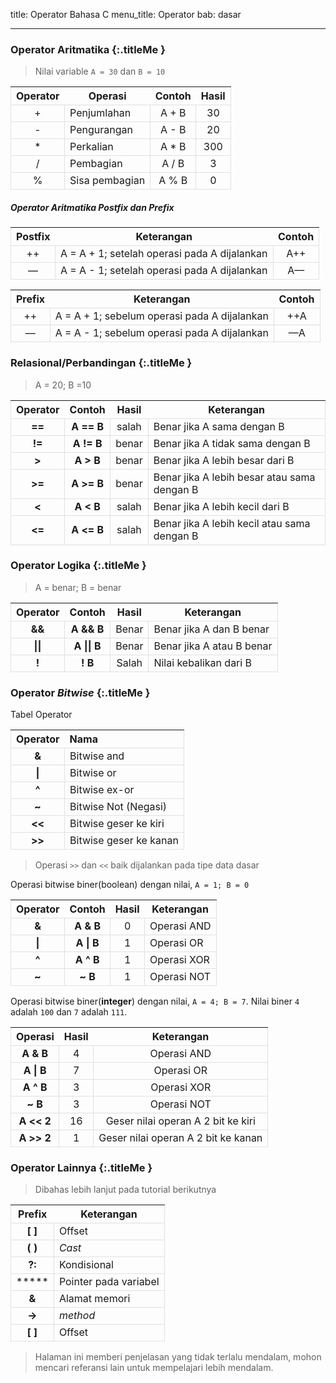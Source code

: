 title: Operator Bahasa C
menu_title: Operator
bab: dasar

---


### <i class="fa fa-list"></i> Operator Aritmatika {:.titleMe }

> Nilai variable `A = 30` dan `B = 10`

| Operator | Operasi | Contoh | Hasil |
|:---:|---|:---:|:---:|
| + | Penjumlahan| A + B| 30 |
| - | Pengurangan| A - B| 20 |
| * | Perkalian| A * B| 300 |
| / | Pembagian| A / B| 3 |
| % | Sisa pembagian| A % B| 0 |


##### Operator Aritmatika Postfix dan Prefix

| Postfix | Keterangan | Contoh |
|:---:|---|:---:|
| ++ | A = A + 1; setelah operasi pada A dijalankan| A++ |
| &ndash;&ndash; | A = A - 1; setelah operasi pada A dijalankan| A&ndash;&ndash; |

| Prefix | Keterangan | Contoh |
|:---:|---|:---:|
| ++ | A = A + 1; sebelum operasi pada A dijalankan| ++A |
| &ndash;&ndash; | A = A - 1; sebelum operasi pada A dijalankan| &ndash;&ndash;A |


### <i class="fa fa-list"></i> Relasional/Perbandingan {:.titleMe }

> A = 20; B =10

| Operator | Contoh | Hasil | Keterangan |
|:---:|:---:|:---:|---|
| **==**| **A == B** | salah| Benar jika A sama dengan B |
| **!=**| **A != B** | benar| Benar jika A tidak sama dengan B |
| **&gt;**| **A &gt; B** | benar| Benar jika A lebih besar dari B |
| **&gt;=**| **A &gt;= B** | benar| Benar jika A lebih besar atau sama dengan B |
| **&lt;**| **A &lt; B** | salah| Benar jika A lebih kecil dari B |
| **&lt;=**| **A &lt;= B** | salah| Benar jika A lebih kecil atau sama dengan B |


### <i class="fa fa-list"></i> Operator Logika {:.titleMe }

> A = benar; B = benar

| Operator | Contoh | Hasil | Keterangan |
|:---:|:---:|:---:|---|
| **&amp;&amp;**| **A &amp;&amp; B**| Benar| Benar jika A dan B benar |
| **\|\|** | **A \|\| B**| Benar| Benar jika A atau B benar |
| **!**| **! B**| Salah| Nilai kebalikan dari B |


### <i class="fa fa-list"></i> Operator <i>Bitwise</i> {:.titleMe }

Tabel Operator

| Operator | Nama |
|:---:|:---|
|__&__ | Bitwise and |
|__\|__| Bitwise or |
|__^__ | Bitwise ex-or |
|__~__ | Bitwise Not (Negasi) |
|__<<__| Bitwise geser ke kiri |
|__>>__| Bitwise geser ke kanan |

> Operasi `>>` dan `<<` baik dijalankan pada tipe data dasar

Operasi bitwise biner(boolean) dengan nilai, `A = 1; B = 0`

| Operator | Contoh | Hasil | Keterangan |
|:---:|:---:|:---:|----|
| **&amp;**| **A &amp; B** | 0 | Operasi AND |
| **\|**   | **A \| B** | 1 | Operasi OR |
| **^**    | **A ^ B** | 1 | Operasi XOR |
| **~**    | **~ B** | 1 | Operasi NOT |

Operasi bitwise biner(__integer__) dengan nilai, `A = 4; B = 7`.
Nilai biner `4` adalah `100` dan `7` adalah `111`.

| Operasi  | Hasil | Keterangan | 
|:---:|:---:|:---:|
| **A &amp; B** | 4 | Operasi AND |
| **A \| B** | 7 | Operasi OR |
| **A ^ B**  | 3 | Operasi XOR |
| **~ B**    | 3 | Operasi NOT |
| **A << 2** | 16 | Geser nilai operan A 2 bit ke kiri |
| **A >> 2** | 1 | Geser nilai operan A 2 bit ke kanan |


### <i class="fa fa-list"></i> Operator Lainnya {:.titleMe }

> Dibahas lebih lanjut pada tutorial berikutnya

| Prefix | Keterangan |
|:---:|---|
| **[ ]**| Offset |
| **( )**| <i>Cast</i> |
| **?:**| Kondisional |
| ***** | Pointer pada variabel |
| **&amp;**| Alamat memori |
| **->** | <i>method</i> |
| **[ ]**| Offset |


> Halaman ini memberi penjelasan yang tidak terlalu mendalam, mohon mencari referansi lain untuk mempelajari lebih mendalam.

<style type="text/css">table tr, table td {border:1px solid #e0e0e0;}</style>